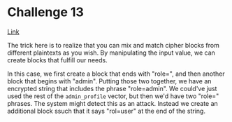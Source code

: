 # Challenge 13

[Link](http://cryptopals.com/sets/2/challenges/13)

The trick here is to realize that you can mix and match cipher blocks from
different plaintexts as you wish. By manipulating the input value, we can create
blocks that fulfill our needs.

In this case, we first create a block that ends with "role=", and then another
block that begins with "admin". Putting those two together, we have an encrypted
string that includes the phrase "role=admin". We could've just used the rest of
the `admin_profile` vector, but then we'd have two "role=" phrases. The system
might detect this as an attack. Instead we create an additional block ssuch that
it says "rol=user" at the end of the string.
